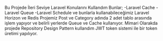Bu Projede İleri Seviye Laravel Konularını Kullandım Bunlar;
-Laravel Cache
-Laravel Queue
-Laravel Schedule
ve bunlarla kullanabileceğimiz Laravel Horizon ve Redis
Projemiz Post ve Category adında 2 adet tablo arasında işlem yapıyor ve belirli yerlerde Queue ve Cache kullanıyor.
Mimari Olarakda projede Repository Design Pattern kullandım JWT token sistemi ile bir token üretimi yapılıyor.

